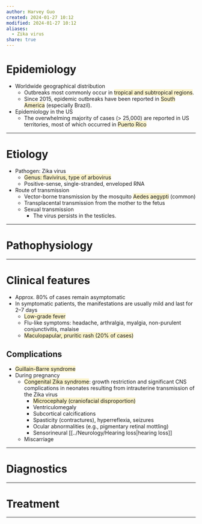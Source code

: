 ```yaml
---
author: Harvey Guo
created: 2024-01-27 10:12
modified: 2024-01-27 10:12
aliases:
  - Zika virus
share: true
---
```


# Epidemiology
- Worldwide geographical distribution
	- Outbreaks most commonly occur in <span style="background:rgba(240, 200, 0, 0.2)">tropical and subtropical regions</span>.
	- Since 2015, epidemic outbreaks have been reported in <span style="background:rgba(240, 200, 0, 0.2)">South America</span> (especially Brazil).
- Epidemiology in the US
	- The overwhelming majority of cases (> 25,000) are reported in US territories, most of which occurred in <span style="background:rgba(240, 200, 0, 0.2)">Puerto Rico</span>

---
# Etiology
- Pathogen: Zika virus
	- <span style="background:rgba(240, 200, 0, 0.2)">Genus: flavivirus, type of arbovirus</span>
	- Positive-sense, single-stranded, enveloped RNA
- Route of transmission
	- Vector-borne transmission by the mosquito <span style="background:rgba(240, 200, 0, 0.2)">Aedes aegypti</span> (common) 
	- Transplacental transmission from the mother to the fetus
	- Sexual transmission 
		- The virus persists in the testicles.

---
# Pathophysiology


---
# Clinical features
- Approx. 80% of cases remain asymptomatic
- In symptomatic patients, the manifestations are usually mild and last for 2–7 days
	- <span style="background:rgba(240, 200, 0, 0.2)">Low-grade fever</span>
	- Flu-like symptoms: headache, arthralgia, myalgia, non-purulent conjunctivitis, malaise
	- <span style="background:rgba(240, 200, 0, 0.2)">Maculopapular, pruritic rash (20% of cases)</span>
## Complications
- <span style="background:rgba(240, 200, 0, 0.2)">Guillain-Barre syndrome</span>
- During pregnancy
	- <span style="background:rgba(240, 200, 0, 0.2)">Congenital Zika syndrome</span>: growth restriction and significant CNS complications in neonates resulting from intrauterine transmission of the Zika virus 
		- <span style="background:rgba(240, 200, 0, 0.2)">Microcephaly (craniofacial disproportion)</span>
		- Ventriculomegaly 
		- Subcortical calcifications 
		- Spasticity (contractures), hyperreflexia, seizures
		- Ocular abnormalities (e.g., pigmentary retinal mottling)
		- Sensorineural [[../Neurology/Hearing loss|hearing loss]]
	- Miscarriage

---
# Diagnostics


---
# Treatment


---
